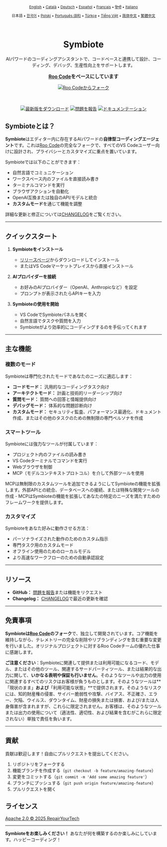 <div align="center">
<sub>

[English](../../README.md) • [Català](../../locales/ca/README.md) • [Deutsch](../../locales/de/README.md) • [Español](../../locales/es/README.md) • [Français](../../locales/fr/README.md) • [हिन्दी](../../locales/hi/README.md) • [Italiano](../../locales/it/README.md)

</sub>
<sub>

日本語 • [한국어](../../locales/ko/README.md) • [Polski](../../locales/pl/README.md) • [Português (BR)](../../locales/pt-BR/README.md) • [Türkçe](../../locales/tr/README.md) • [Tiếng Việt](../../locales/vi/README.md) • [简体中文](../../locales/zh-CN/README.md) • [繁體中文](../../locales/zh-TW/README.md)

</sub>
</div>
<br>
<div align="center">
  <h1>Symbiote</h1>
  <p>AIパワードのコーディングアシスタントで、コードベースと連携して設計、コーディング、デバッグ、生産性向上をサポートします。</p>
  <p style="font-size: 1.1em; margin-top: 15px;"><strong><a href="https://github.com/RooVetGit/Roo-Code" target="_blank">Roo Code</a>をベースにしています</strong></p>
  <a href="https://github.com/RooVetGit/Roo-Code" target="_blank">
    <img src="https://img.shields.io/badge/Roo%20Code%E3%81%8B%E3%82%89%E3%83%95%E3%82%A9%E3%83%BC%E3%82%AF-6F42C1?style=for-the-badge&logo=github&logoColor=white" alt="Roo Codeからフォーク">
  </a>
</div>
<br>
<br>

<div align="center">

<a href="https://github.com/RepairYourTech/Symbiote/releases" target="_blank"><img src="https://img.shields.io/badge/%E6%9C%80%E6%96%B0%E7%89%88%E3%82%92%E3%83%80%E3%82%A6%E3%83%B3%E3%83%AD%E3%83%BC%E3%83%89-blue?style=for-the-badge&logo=github&logoColor=white" alt="最新版をダウンロード"></a>
<a href="https://github.com/RepairYourTech/Symbiote/issues" target="_blank"><img src="https://img.shields.io/badge/%E5%95%8F%E9%A1%8C%E3%82%92%E5%A0%B1%E5%91%8A-red?style=for-the-badge&logo=github&logoColor=white" alt="問題を報告"></a>
<a href="https://github.com/RepairYourTech/Symbiote/tree/main/DOCS" target="_blank"><img src="https://img.shields.io/badge/%E3%83%89%E3%82%AD%E3%83%A5%E3%83%A1%E3%83%B3%E3%83%86%E3%83%BC%E3%82%B7%E3%83%A7%E3%83%B3-6B46C1?style=for-the-badge&logo=readthedocs&logoColor=white" alt="ドキュメンテーション"></a>

</div>

## Symbioteとは？

**Symbiote**はエディター内に存在するAIパワードの**自律型コーディングエージェント**です。これは[Roo Code](https://github.com/RooVetGit/Roo-Code)の完全なフォークで、すべてのVS Codeユーザー向けに設計され、プライバシーとカスタマイズに重点を置いています。

Symbioteでは以下のことができます：

- 自然言語でコミュニケーション
- ワークスペース内のファイルを直接読み書き
- ターミナルコマンドを実行
- ブラウザアクションを自動化
- OpenAI互換または独自のAPI/モデルと統合
- **カスタムモード**を通じて機能を調整

詳細な更新と修正については[CHANGELOG](../../CHANGELOG.md)をご覧ください。

---

## クイックスタート

1. **Symbioteをインストール**

    - [リリースページ](https://github.com/RepairYourTech/Symbiote/releases)からダウンロードしてインストール
    - またはVS Codeマーケットプレイスから直接インストール

2. **AIプロバイダーを接続**

    - お好みのAIプロバイダー（OpenAI、Anthropicなど）を設定
    - プロンプトが表示されたらAPIキーを入力

3. **Symbioteの使用を開始**
    - VS CodeでSymbioteパネルを開く
    - 自然言語でタスクや質問を入力
    - Symbioteがより効率的にコーディングするのを手伝ってくれます

---

## 主な機能

### 複数のモード

Symbioteは専門化されたモードであなたのニーズに適応します：

- **コードモード：** 汎用的なコーディングタスク向け
- **アーキテクトモード：** 計画と技術的リーダーシップ向け
- **質問モード：** 質問への回答と情報提供向け
- **デバッグモード：** 体系的な問題診断向け
- **カスタムモード：** セキュリティ監査、パフォーマンス最適化、ドキュメント作成、またはその他のタスクのための無制限の専門ペルソナを作成

### スマートツール

Symbioteには強力なツールが付属しています：

- プロジェクト内のファイルの読み書き
- VS Codeターミナルでコマンドを実行
- Webブラウザを制御
- MCP（モデルコンテキストプロトコル）を介して外部ツールを使用

MCPは無制限のカスタムツールを追加できるようにしてSymbioteの機能を拡張します。外部APIとの統合、データベースへの接続、または特殊な開発ツールの作成 - MCPはSymbioteの機能を拡張してあなたの特定のニーズを満たすためのフレームワークを提供します。

### カスタマイズ

Symbioteをあなた好みに動作させる方法：

- パーソナライズされた動作のためのカスタム指示
- 専門タスク用のカスタムモード
- オフライン使用のためのローカルモデル
- より高速なワークフローのための自動承認設定

---

## リソース

- **GitHub：** [問題を報告](https://github.com/RepairYourTech/Symbiote/issues)または機能をリクエスト
- **Changelog：** [CHANGELOG](../../CHANGELOG.md)で最近の更新を確認

---

## 免責事項

**Symbioteは[Roo Code](https://github.com/RooVetGit/Roo-Code)のフォーク**で、独立して開発されています。コア機能を維持しながら、テレメトリーの完全な削除やリブランディングを含む重要な変更を行いました。オリジナルプロジェクトに対するRoo Codeチームの優れた仕事に感謝します。

**ご注意ください**：Symbioteに関連して提供または利用可能になるコード、モデル、またはその他のツール、関連するサードパーティツール、または結果的な出力に関して、**いかなる表明や保証も行いません**。そのようなツールや出力の使用に関連するすべてのリスクはお客様が負うものとします。そのようなツールは**「現状のまま」**および**「利用可能な状態」**で提供されます。そのようなリスクには、知的財産権の侵害、サイバー脆弱性や攻撃、バイアス、不正確さ、エラー、欠陥、ウイルス、ダウンタイム、財産の損失または損害、および/または人身傷害が含まれますが、これらに限定されません。お客様は、そのようなツールまたは出力の使用について（適法性、適切性、および結果を含むがこれらに限定されない）単独で責任を負います。

---

## 貢献

貢献は歓迎します！自由にプルリクエストを提出してください。

1. リポジトリをフォークする
2. 機能ブランチを作成する（`git checkout -b feature/amazing-feature`）
3. 変更をコミットする（`git commit -m 'Add some amazing feature'`）
4. ブランチにプッシュする（`git push origin feature/amazing-feature`）
5. プルリクエストを開く

## ライセンス

[Apache 2.0 © 2025 RepairYourTech](../../LICENSE)

---

**Symbioteをお楽しみください！** あなたが何を構築するのか楽しみにしています。ハッピーコーディング！
